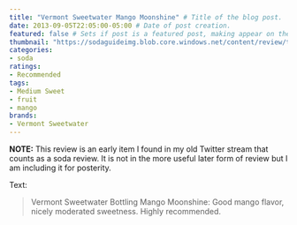```yaml
---
title: "Vermont Sweetwater Mango Moonshine" # Title of the blog post.
date: 2013-09-05T22:05:00-05:00 # Date of post creation.
featured: false # Sets if post is a featured post, making appear on the home page side bar.
thumbnail: "https://sodaguideimg.blob.core.windows.net/content/review/thumbs/vermont-sweetwater-mango-moonshine.jpg" # Sets thumbnail image appearing inside card on homepage.
categories:
- soda
ratings:
- Recommended
tags:
- Medium Sweet
- fruit
- mango
brands:
- Vermont Sweetwater
---
```


**NOTE:** This review is an early item I found in my old Twitter stream that counts as a soda review. It is not in the more useful later form of review but I am including it for posterity.

<!-- \{\{< tweet 375816958903463936 >\}\} -->

Text:
> Vermont Sweetwater Bottling Mango Moonshine: Good mango flavor, nicely moderated sweetness. Highly recommended.